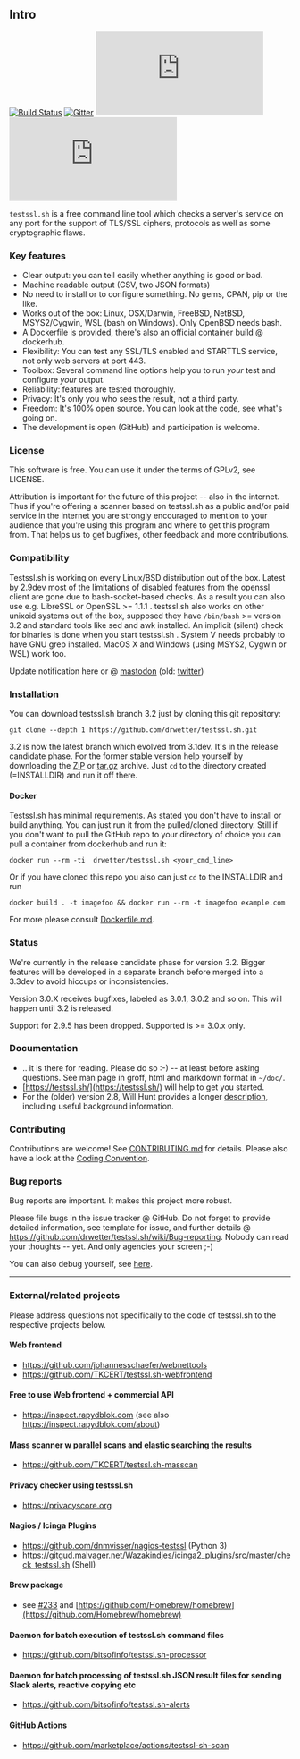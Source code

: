 
## Intro

<!-- [![Travis CI Status](https://img.shields.io/travis/drwetter/testssl.sh)](https://travis-ci.org/drwetter/testssl.sh)  -->
[![Build Status](https://github.com/drwetter/testssl.sh/actions/workflows/test.yml/badge.svg)](https://github.com/drwetter/testssl.sh/actions/workflows/test.yml)
[![Gitter](https://badges.gitter.im/Join%20Chat.svg)](https://gitter.im/drwetter/testssl.sh?utm_source=badge&utm_medium=badge&utm_campaign=pr-badge&utm_content=badge)
[![License](https://img.shields.io/github/license/drwetter/testssl.sh)](https://github.com/drwetter/testssl.sh/LICENSE)
[![Docker](https://img.shields.io/docker/pulls/drwetter/testssl.sh)](https://github.com/drwetter/testssl.sh/blob/3.2/Dockerfile.md)

`testssl.sh` is a free command line tool which checks a server's service on
any port for the support of TLS/SSL ciphers, protocols as well as some
cryptographic flaws.

### Key features

* Clear output: you can tell easily whether anything is good or bad.
* Machine readable output (CSV, two JSON formats)
* No need to install or to configure something.  No gems, CPAN, pip or the like.
* Works out of the box: Linux, OSX/Darwin, FreeBSD, NetBSD, MSYS2/Cygwin, WSL (bash on Windows). Only OpenBSD needs bash.
* A Dockerfile is provided, there's also an official container build @ dockerhub.
* Flexibility: You can test any SSL/TLS enabled and STARTTLS service, not only web servers at port 443.
* Toolbox: Several command line options help you to run *your* test and configure *your* output.
* Reliability: features are tested thoroughly.
* Privacy: It's only you who sees the result, not a third party.
* Freedom: It's 100% open source. You can look at the code, see what's going on.
* The development is open (GitHub) and participation is welcome.

### License

This software is free. You can use it under the terms of GPLv2, see LICENSE.

Attribution is important for the future of this project -- also in the
internet. Thus if you're offering a scanner based on testssl.sh as a public and/or
paid service in the internet you are strongly encouraged to mention to your audience
that you're using this program and where to get this program from. That helps us
to get bugfixes, other feedback and more contributions.

### Compatibility

Testssl.sh is working on every Linux/BSD distribution out of the box. Latest by 2.9dev
most of the limitations of disabled features from the openssl client are gone
due to bash-socket-based checks. As a result you can also use e.g. LibreSSL or OpenSSL >=
1.1.1 . testssl.sh also works on other unixoid systems out of the box, supposed they have
`/bin/bash` >= version 3.2 and standard tools like sed and awk installed. An implicit
(silent) check for binaries is done when you start testssl.sh . System V needs probably
to have GNU grep installed. MacOS X and Windows (using MSYS2, Cygwin or WSL) work too.

Update notification here or @ [mastodon](https://infosec.exchange/@testssl) (old: [twitter](https://twitter.com/drwetter))

### Installation

You can download testssl.sh branch 3.2 just by cloning this git repository:

    git clone --depth 1 https://github.com/drwetter/testssl.sh.git

3.2 is now the latest branch which evolved from 3.1dev. It's in the release candidate phase.
For the former stable version help yourself by downloading the [ZIP](https://codeload.github.com/drwetter/testssl.sh/zip/v3.0.8) or [tar.gz](https://codeload.github.com/drwetter/testssl.sh/tar.gz/v3.0.8) archive. Just ``cd`` to the directory created (=INSTALLDIR) and run it off there.

#### Docker

Testssl.sh has minimal requirements. As stated you don't have to install or build anything. You can just run it from the pulled/cloned directory. Still if you don't want to pull the GitHub repo to your directory of choice you can pull a container from dockerhub and run it:

```
docker run --rm -ti  drwetter/testssl.sh <your_cmd_line>
```

Or if you have cloned this repo you also can just ``cd`` to the INSTALLDIR and run
```
docker build . -t imagefoo && docker run --rm -t imagefoo example.com
```

For more please consult [Dockerfile.md](https://github.com/drwetter/testssl.sh/blob/3.2/Dockerfile.md).


### Status

We're currently in the release candidate phase for version 3.2. Bigger features will be developed in a separate branch before merged into a 3.3dev to avoid hiccups or inconsistencies.

Version 3.0.X receives bugfixes, labeled as 3.0.1, 3.0.2 and so on. This will happen until 3.2 is released.

Support for 2.9.5 has been dropped. Supported is >= 3.0.x only.

### Documentation

* .. it is there for reading. Please do so :-) -- at least before asking questions. See man page in groff, html and markdown format in `~/doc/`.
* [https://testssl.sh/](https://testssl.sh/) will help to get you started.
* For the (older) version 2.8, Will Hunt provides a longer [description](https://www.4armed.com/blog/doing-your-own-ssl-tls-testing/), including useful background information.

### Contributing

Contributions are welcome! See [CONTRIBUTING.md](https://github.com/drwetter/testssl.sh/blob/3.2/CONTRIBUTING.md) for details. Please also have a look at the [Coding Convention](https://github.com/drwetter/testssl.sh/blob/3.2/Coding_Convention.md).

### Bug reports

Bug reports are important. It makes this project more robust.

Please file bugs in the issue tracker @ GitHub. Do not forget to provide detailed information, see template for issue, and further details @
https://github.com/drwetter/testssl.sh/wiki/Bug-reporting. Nobody can read your thoughts -- yet. And only agencies your screen ;-)

You can also debug yourself, see [here](https://github.com/drwetter/testssl.sh/wiki/Findings-and-HowTo-Fix-them).

----

### External/related projects

Please address questions not specifically to the code of testssl.sh to the respective projects below.

#### Web frontend
* https://github.com/johannesschaefer/webnettools
* https://github.com/TKCERT/testssl.sh-webfrontend

#### Free to use Web frontend + commercial API
* https://inspect.rapydblok.com (see also https://inspect.rapydblok.com/about)

#### Mass scanner w parallel scans and elastic searching the results
* https://github.com/TKCERT/testssl.sh-masscan

#### Privacy checker using testssl.sh
* https://privacyscore.org

#### Nagios / Icinga Plugins
* https://github.com/dnmvisser/nagios-testssl (Python 3)
* https://gitgud.malvager.net/Wazakindjes/icinga2_plugins/src/master/check_testssl.sh (Shell)

#### Brew package

* see [#233](https://github.com/drwetter/testssl.sh/issues/233) and
  [https://github.com/Homebrew/homebrew](https://github.com/Homebrew/homebrew)

#### Daemon for batch execution of testssl.sh command files
* https://github.com/bitsofinfo/testssl.sh-processor

#### Daemon for batch processing of testssl.sh JSON result files for sending Slack alerts, reactive copying etc
* https://github.com/bitsofinfo/testssl.sh-alerts

#### GitHub Actions
* https://github.com/marketplace/actions/testssl-sh-scan
